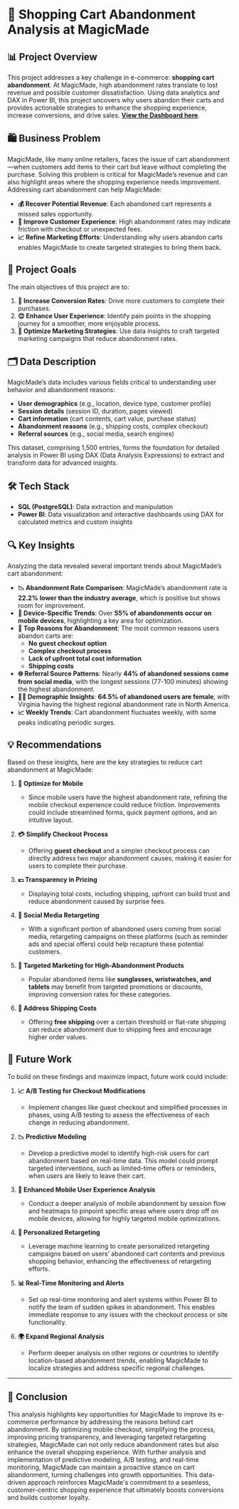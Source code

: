 # 🛒 Shopping Cart Abandonment Analysis at MagicMade

## 📊 Project Overview
This project addresses a key challenge in e-commerce: **shopping cart abandonment**. At MagicMade, high abandonment rates translate to lost revenue and possible customer dissatisfaction. Using data analytics and DAX in Power BI, this project uncovers why users abandon their carts and provides actionable strategies to enhance the shopping experience, increase conversions, and drive sales. [**View the Dashboard here**](#).

## 🛍️ Business Problem
MagicMade, like many online retailers, faces the issue of cart abandonment—when customers add items to their cart but leave without completing the purchase. Solving this problem is critical for MagicMade’s revenue and can also highlight areas where the shopping experience needs improvement. Addressing cart abandonment can help MagicMade:
- **💰 Recover Potential Revenue**: Each abandoned cart represents a missed sales opportunity.
- **🛒 Improve Customer Experience**: High abandonment rates may indicate friction with checkout or unexpected fees.
- **📈 Refine Marketing Efforts**: Understanding why users abandon carts enables MagicMade to create targeted strategies to bring them back.

## 🎯 Project Goals
The main objectives of this project are to:
1. **🔄 Increase Conversion Rates**: Drive more customers to complete their purchases.
2. **😊 Enhance User Experience**: Identify pain points in the shopping journey for a smoother, more enjoyable process.
3. **🎯 Optimize Marketing Strategies**: Use data insights to craft targeted marketing campaigns that reduce abandonment rates.

## 🗂️ Data Description
MagicMade’s data includes various fields critical to understanding user behavior and abandonment reasons:
- **User demographics** (e.g., location, device type, customer profile)
- **Session details** (session ID, duration, pages viewed)
- **Cart information** (cart contents, cart value, purchase status)
- **Abandonment reasons** (e.g., shipping costs, complex checkout)
- **Referral sources** (e.g., social media, search engines)

This dataset, comprising 1,500 entries, forms the foundation for detailed analysis in Power BI using DAX (Data Analysis Expressions) to extract and transform data for advanced insights.

## 🛠️ Tech Stack
- **SQL (PostgreSQL)**: Data extraction and manipulation
- **Power BI**: Data visualization and interactive dashboards using DAX for calculated metrics and custom insights

## 🔍 Key Insights
Analyzing the data revealed several important trends about MagicMade’s cart abandonment:

- **📉 Abandonment Rate Comparison**: MagicMade’s abandonment rate is **22.2% lower than the industry average**, which is positive but shows room for improvement.
- **📱 Device-Specific Trends**: Over **55% of abandonments occur on mobile devices**, highlighting a key area for optimization.
- **🚫 Top Reasons for Abandonment**: The most common reasons users abandon carts are:
  - **No guest checkout option**
  - **Complex checkout process**
  - **Lack of upfront total cost information**
  - **Shipping costs**
- **🌐 Referral Source Patterns**: Nearly **44% of abandoned sessions come from social media**, with the longest sessions (77-100 minutes) showing the highest abandonment.
- **👩‍🦰 Demographic Insights**: **64.5% of abandoned users are female**, with Virginia having the highest regional abandonment rate in North America.
- **📈 Weekly Trends**: Cart abandonment fluctuates weekly, with some peaks indicating periodic surges.

## 💡 Recommendations
Based on these insights, here are the key strategies to reduce cart abandonment at MagicMade:

1. **📲 Optimize for Mobile**
   - Since mobile users have the highest abandonment rate, refining the mobile checkout experience could reduce friction. Improvements could include streamlined forms, quick payment options, and an intuitive layout.

2. **💳 Simplify Checkout Process**
   - Offering **guest checkout** and a simpler checkout process can directly address two major abandonment causes, making it easier for users to complete their purchase.

3. **💵 Transparency in Pricing**
   - Displaying total costs, including shipping, upfront can build trust and reduce abandonment caused by surprise fees.

4. **📢 Social Media Retargeting**
   - With a significant portion of abandoned users coming from social media, retargeting campaigns on these platforms (such as reminder ads and special offers) could help recapture these potential customers.

5. **🎁 Targeted Marketing for High-Abandonment Products**
   - Popular abandoned items like **sunglasses, wristwatches, and tablets** may benefit from targeted promotions or discounts, improving conversion rates for these categories.

6. **🚚 Address Shipping Costs**
   - Offering **free shipping** over a certain threshold or flat-rate shipping can reduce abandonment due to shipping fees and encourage higher order values.

## 🔮 Future Work
To build on these findings and maximize impact, future work could include:

1. **📈 A/B Testing for Checkout Modifications**
   - Implement changes like guest checkout and simplified processes in phases, using A/B testing to assess the effectiveness of each change in reducing abandonment.

2. **📉 Predictive Modeling**
   - Develop a predictive model to identify high-risk users for cart abandonment based on real-time data. This model could prompt targeted interventions, such as limited-time offers or reminders, when users are likely to leave their cart.

3. **📱 Enhanced Mobile User Experience Analysis**
   - Conduct a deeper analysis of mobile abandonment by session flow and heatmaps to pinpoint specific areas where users drop off on mobile devices, allowing for highly targeted mobile optimizations.

4. **🤖 Personalized Retargeting**
   - Leverage machine learning to create personalized retargeting campaigns based on users’ abandoned cart contents and previous shopping behavior, enhancing the effectiveness of retargeting efforts.

5. **📊 Real-Time Monitoring and Alerts**
   - Set up real-time monitoring and alert systems within Power BI to notify the team of sudden spikes in abandonment. This enables immediate response to any issues with the checkout process or site functionality.

6. **🌍 Expand Regional Analysis**
   - Perform deeper analysis on other regions or countries to identify location-based abandonment trends, enabling MagicMade to localize strategies and address specific regional challenges.

---

## 📌 Conclusion
This analysis highlights key opportunities for MagicMade to improve its e-commerce performance by addressing the reasons behind cart abandonment. By optimizing mobile checkout, simplifying the process, improving pricing transparency, and leveraging targeted retargeting strategies, MagicMade can not only reduce abandonment rates but also enhance the overall shopping experience. With further analysis and implementation of predictive modeling, A/B testing, and real-time monitoring, MagicMade can maintain a proactive stance on cart abandonment, turning challenges into growth opportunities. This data-driven approach reinforces MagicMade's commitment to a seamless, customer-centric shopping experience that ultimately boosts conversions and builds customer loyalty.
